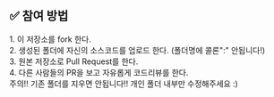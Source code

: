 <h2>✅ 참여 방법</h2>
1. 이 저장소를 fork 한다.<br>
2. 생성된 폴더에 자신의 소스코드를 업로드 한다. (폴더명에 콜론":" 안됩니다!)<br>
3. 원본 저장소로 Pull Request를 한다.<br>
4. 다른 사람들의 PR을 보고 자유롭게 코드리뷰를 한다.<br>
주의!! 기존 폴더를 지우면 안됩니다!! 개인 폴더 내부만 수정해주세요 :)<br>
